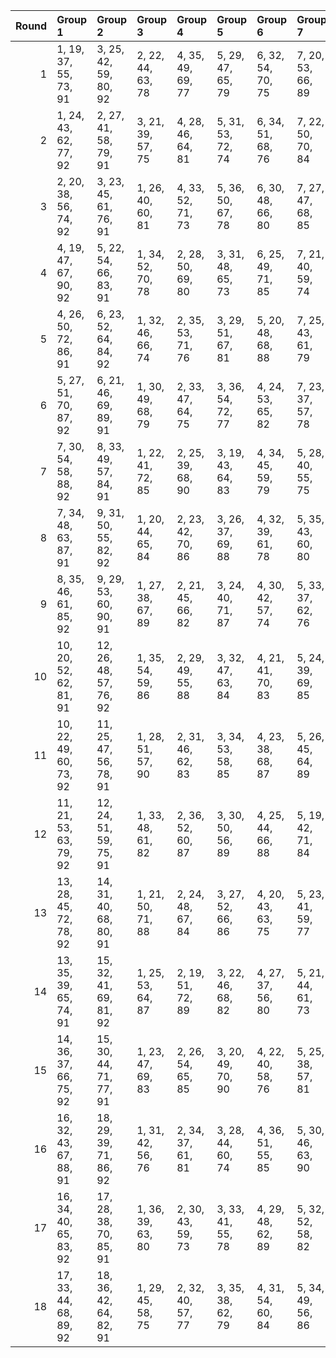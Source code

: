 |   Round | Group 1                | Group 2                | Group 3           | Group 4           | Group 5           | Group 6           | Group 7           | Group 8           | Group 9           | Group 10           | Group 11           | Group 12           | Group 13           | Group 14           | Group 15           | Group 16           | Group 17           | Group 18           |
|--------:|:-----------------------|:-----------------------|:------------------|:------------------|:------------------|:------------------|:------------------|:------------------|:------------------|:-------------------|:-------------------|:-------------------|:-------------------|:-------------------|:-------------------|:-------------------|:-------------------|:-------------------|
|       1 | 1, 19, 37, 55, 73, 91  | 3, 25, 42, 59, 80, 92  | 2, 22, 44, 63, 78 | 4, 35, 49, 69, 77 | 5, 29, 47, 65, 79 | 6, 32, 54, 70, 75 | 7, 20, 53, 66, 89 | 8, 23, 51, 71, 82 | 9, 26, 46, 67, 87 | 10, 30, 39, 64, 76 | 11, 33, 43, 72, 81 | 12, 36, 41, 68, 74 | 13, 34, 50, 62, 90 | 14, 28, 48, 58, 83 | 15, 31, 52, 57, 85 | 16, 21, 38, 60, 86 | 17, 24, 45, 56, 88 | 18, 27, 40, 61, 84 |
|       2 | 1, 24, 43, 62, 77, 92  | 2, 27, 41, 58, 79, 91  | 3, 21, 39, 57, 75 | 4, 28, 46, 64, 81 | 5, 31, 53, 72, 74 | 6, 34, 51, 68, 76 | 7, 22, 50, 70, 84 | 8, 25, 48, 69, 86 | 9, 19, 52, 65, 88 | 10, 32, 45, 71, 80 | 11, 35, 40, 67, 73 | 12, 29, 38, 66, 78 | 13, 30, 47, 60, 82 | 14, 33, 54, 56, 87 | 15, 36, 49, 61, 89 | 16, 23, 44, 55, 90 | 17, 26, 42, 63, 83 | 18, 20, 37, 59, 85 |
|       3 | 2, 20, 38, 56, 74, 92  | 3, 23, 45, 61, 76, 91  | 1, 26, 40, 60, 81 | 4, 33, 52, 71, 73 | 5, 36, 50, 67, 78 | 6, 30, 48, 66, 80 | 7, 27, 47, 68, 85 | 8, 21, 54, 64, 90 | 9, 24, 49, 72, 83 | 10, 34, 42, 69, 75 | 11, 28, 37, 65, 77 | 12, 31, 44, 70, 79 | 13, 32, 53, 55, 86 | 14, 35, 51, 63, 88 | 15, 29, 46, 59, 84 | 16, 25, 41, 62, 82 | 17, 19, 39, 58, 87 | 18, 22, 43, 57, 89 |
|       4 | 4, 19, 47, 67, 90, 92  | 5, 22, 54, 66, 83, 91  | 1, 34, 52, 70, 78 | 2, 28, 50, 69, 80 | 3, 31, 48, 65, 73 | 6, 25, 49, 71, 85 | 7, 21, 40, 59, 74 | 8, 24, 38, 55, 76 | 9, 27, 45, 63, 81 | 10, 36, 53, 57, 88 | 11, 30, 51, 62, 84 | 12, 33, 46, 58, 86 | 13, 20, 41, 61, 87 | 14, 23, 39, 60, 89 | 15, 26, 43, 56, 82 | 16, 29, 42, 68, 77 | 17, 32, 37, 64, 79 | 18, 35, 44, 72, 75 |
|       5 | 4, 26, 50, 72, 86, 91  | 6, 23, 52, 64, 84, 92  | 1, 32, 46, 66, 74 | 2, 35, 53, 71, 76 | 3, 29, 51, 67, 81 | 5, 20, 48, 68, 88 | 7, 25, 43, 61, 79 | 8, 19, 41, 60, 75 | 9, 22, 39, 56, 77 | 10, 31, 47, 59, 87 | 11, 34, 54, 55, 89 | 12, 28, 49, 63, 82 | 13, 27, 44, 57, 83 | 14, 21, 42, 62, 85 | 15, 24, 37, 58, 90 | 16, 36, 45, 70, 73 | 17, 30, 40, 69, 78 | 18, 33, 38, 65, 80 |
|       6 | 5, 27, 51, 70, 87, 92  | 6, 21, 46, 69, 89, 91  | 1, 30, 49, 68, 79 | 2, 33, 47, 64, 75 | 3, 36, 54, 72, 77 | 4, 24, 53, 65, 82 | 7, 23, 37, 57, 78 | 8, 26, 44, 62, 80 | 9, 20, 42, 58, 73 | 10, 29, 50, 61, 83 | 11, 32, 48, 60, 85 | 12, 35, 52, 56, 90 | 13, 22, 38, 59, 88 | 14, 25, 45, 55, 84 | 15, 19, 40, 63, 86 | 16, 31, 39, 66, 81 | 17, 34, 43, 71, 74 | 18, 28, 41, 67, 76 |
|       7 | 7, 30, 54, 58, 88, 92  | 8, 33, 49, 57, 84, 91  | 1, 22, 41, 72, 85 | 2, 25, 39, 68, 90 | 3, 19, 43, 64, 83 | 4, 34, 45, 59, 79 | 5, 28, 40, 55, 75 | 6, 31, 38, 63, 77 | 9, 36, 47, 62, 86 | 10, 35, 37, 70, 82 | 11, 29, 44, 69, 87 | 12, 32, 42, 65, 89 | 13, 26, 51, 66, 73 | 14, 20, 46, 71, 78 | 15, 23, 53, 67, 80 | 16, 24, 52, 61, 74 | 17, 27, 50, 60, 76 | 18, 21, 48, 56, 81 |
|       8 | 7, 34, 48, 63, 87, 91  | 9, 31, 50, 55, 82, 92  | 1, 20, 44, 65, 84 | 2, 23, 42, 70, 86 | 3, 26, 37, 69, 88 | 4, 32, 39, 61, 78 | 5, 35, 43, 60, 80 | 6, 29, 41, 56, 73 | 8, 28, 52, 59, 89 | 10, 33, 40, 66, 90 | 11, 36, 38, 71, 83 | 12, 30, 45, 67, 85 | 13, 24, 54, 68, 81 | 14, 27, 49, 64, 74 | 15, 21, 47, 72, 76 | 16, 19, 46, 57, 79 | 17, 22, 53, 62, 75 | 18, 25, 51, 58, 77 |
|       9 | 8, 35, 46, 61, 85, 92  | 9, 29, 53, 60, 90, 91  | 1, 27, 38, 67, 89 | 2, 21, 45, 66, 82 | 3, 24, 40, 71, 87 | 4, 30, 42, 57, 74 | 5, 33, 37, 62, 76 | 6, 36, 44, 58, 81 | 7, 32, 51, 56, 83 | 10, 28, 43, 68, 86 | 11, 31, 41, 64, 88 | 12, 34, 39, 72, 84 | 13, 19, 48, 70, 77 | 14, 22, 52, 69, 79 | 15, 25, 50, 65, 75 | 16, 26, 49, 59, 78 | 17, 20, 47, 55, 80 | 18, 23, 54, 63, 73 |
|      10 | 10, 20, 52, 62, 81, 91 | 12, 26, 48, 57, 76, 92 | 1, 35, 54, 59, 86 | 2, 29, 49, 55, 88 | 3, 32, 47, 63, 84 | 4, 21, 41, 70, 83 | 5, 24, 39, 69, 85 | 6, 27, 43, 65, 90 | 7, 33, 45, 60, 77 | 8, 36, 40, 56, 79  | 9, 30, 38, 61, 75  | 11, 23, 50, 58, 74 | 13, 31, 37, 71, 89 | 14, 34, 44, 67, 82 | 15, 28, 42, 66, 87 | 16, 22, 51, 64, 80 | 17, 25, 46, 72, 73 | 18, 19, 53, 68, 78 |
|      11 | 10, 22, 49, 60, 73, 92 | 11, 25, 47, 56, 78, 91 | 1, 28, 51, 57, 90 | 2, 31, 46, 62, 83 | 3, 34, 53, 58, 85 | 4, 23, 38, 68, 87 | 5, 26, 45, 64, 89 | 6, 20, 40, 72, 82 | 7, 35, 42, 55, 81 | 8, 29, 37, 63, 74  | 9, 32, 44, 59, 76  | 12, 19, 54, 61, 80 | 13, 36, 43, 69, 84 | 14, 30, 41, 65, 86 | 15, 33, 39, 70, 88 | 16, 27, 48, 71, 75 | 17, 21, 52, 67, 77 | 18, 24, 50, 66, 79 |
|      12 | 11, 21, 53, 63, 79, 92 | 12, 24, 51, 59, 75, 91 | 1, 33, 48, 61, 82 | 2, 36, 52, 60, 87 | 3, 30, 50, 56, 89 | 4, 25, 44, 66, 88 | 5, 19, 42, 71, 84 | 6, 22, 37, 67, 86 | 7, 28, 39, 62, 73 | 8, 31, 43, 58, 78  | 9, 34, 41, 57, 80  | 10, 27, 46, 55, 77 | 13, 29, 40, 64, 85 | 14, 32, 38, 72, 90 | 15, 35, 45, 68, 83 | 16, 20, 54, 69, 76 | 17, 23, 49, 65, 81 | 18, 26, 47, 70, 74 |
|      13 | 13, 28, 45, 72, 78, 92 | 14, 31, 40, 68, 80, 91 | 1, 21, 50, 71, 88 | 2, 24, 48, 67, 84 | 3, 27, 52, 66, 86 | 4, 20, 43, 63, 75 | 5, 23, 41, 59, 77 | 6, 26, 39, 55, 79 | 7, 36, 46, 65, 76 | 8, 30, 53, 70, 81  | 9, 33, 51, 69, 74  | 10, 19, 44, 56, 85 | 11, 22, 42, 61, 90 | 12, 25, 37, 60, 83 | 15, 34, 38, 64, 73 | 16, 35, 47, 58, 89 | 17, 29, 54, 57, 82 | 18, 32, 49, 62, 87 |
|      14 | 13, 35, 39, 65, 74, 91 | 15, 32, 41, 69, 81, 92 | 1, 25, 53, 64, 87 | 2, 19, 51, 72, 89 | 3, 22, 46, 68, 82 | 4, 27, 37, 56, 80 | 5, 21, 44, 61, 73 | 6, 24, 42, 60, 78 | 7, 31, 49, 67, 75 | 8, 34, 47, 66, 77  | 9, 28, 54, 71, 79  | 10, 26, 38, 58, 84 | 11, 20, 45, 57, 86 | 12, 23, 40, 62, 88 | 14, 29, 43, 70, 76 | 16, 33, 50, 63, 85 | 17, 36, 48, 59, 90 | 18, 30, 52, 55, 83 |
|      15 | 14, 36, 37, 66, 75, 92 | 15, 30, 44, 71, 77, 91 | 1, 23, 47, 69, 83 | 2, 26, 54, 65, 85 | 3, 20, 49, 70, 90 | 4, 22, 40, 58, 76 | 5, 25, 38, 57, 81 | 6, 19, 45, 62, 74 | 7, 29, 52, 72, 80 | 8, 32, 50, 68, 73  | 9, 35, 48, 64, 78  | 10, 24, 41, 63, 89 | 11, 27, 39, 59, 82 | 12, 21, 43, 55, 87 | 13, 33, 42, 67, 79 | 16, 28, 53, 56, 84 | 17, 31, 51, 61, 86 | 18, 34, 46, 60, 88 |
|      16 | 16, 32, 43, 67, 88, 91 | 18, 29, 39, 71, 86, 92 | 1, 31, 42, 56, 76 | 2, 34, 37, 61, 81 | 3, 28, 44, 60, 74 | 4, 36, 51, 55, 85 | 5, 30, 46, 63, 90 | 6, 33, 53, 59, 83 | 7, 19, 38, 69, 82 | 8, 22, 45, 65, 87  | 9, 25, 40, 70, 89  | 10, 23, 48, 72, 79 | 11, 26, 52, 68, 75 | 12, 20, 50, 64, 77 | 13, 21, 49, 58, 80 | 14, 24, 47, 57, 73 | 15, 27, 54, 62, 78 | 17, 35, 41, 66, 84 |
|      17 | 16, 34, 40, 65, 83, 92 | 17, 28, 38, 70, 85, 91 | 1, 36, 39, 63, 80 | 2, 30, 43, 59, 73 | 3, 33, 41, 55, 78 | 4, 29, 48, 62, 89 | 5, 32, 52, 58, 82 | 6, 35, 50, 57, 87 | 7, 24, 44, 64, 86 | 8, 27, 42, 72, 88  | 9, 21, 37, 68, 84  | 10, 25, 54, 67, 74 | 11, 19, 49, 66, 76 | 12, 22, 47, 71, 81 | 13, 23, 46, 56, 75 | 14, 26, 53, 61, 77 | 15, 20, 51, 60, 79 | 18, 31, 45, 69, 90 |
|      18 | 17, 33, 44, 68, 89, 92 | 18, 36, 42, 64, 82, 91 | 1, 29, 45, 58, 75 | 2, 32, 40, 57, 77 | 3, 35, 38, 62, 79 | 4, 31, 54, 60, 84 | 5, 34, 49, 56, 86 | 6, 28, 47, 61, 88 | 7, 26, 41, 71, 90 | 8, 20, 39, 67, 83  | 9, 23, 43, 66, 85  | 10, 21, 51, 65, 78 | 11, 24, 46, 70, 80 | 12, 27, 53, 69, 73 | 13, 25, 52, 63, 76 | 14, 19, 50, 59, 81 | 15, 22, 48, 55, 74 | 16, 30, 37, 72, 87 |